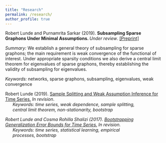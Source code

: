```yaml
---
title: "Research"
permalink: /research/
author_profile: true
---
```

Robert Lunde and Purnamrita Sarkar (2019). <b> Subsampling Sparse Graphons Under Minimal Assumptions. </b> <i>Under review</i>. [[Preprint]](https://arxiv.org/pdf/1907.12528.pdf)   

<i>Summary:</i> We establish a general theory of subsampling for sparse
graphons; the main requirement is weak convergence of the functional of interest. Under appropriate sparsity
conditions we also derive a central limit theorem for eigenvalues of sparse graphons, thereby establishing the
validity of subsampling for eigenvalues. 

<i>Keywords:</i> networks, sparse graphons, subsampling, eigenvalues, weak convergence  


Robert Lunde (2019). [Sample Splitting and Weak Assumption Inference for Time Series.](https://arxiv.org/abs/1902.07425)  <i>In revision</i>.  
  &nbsp;&nbsp;&nbsp;&nbsp;&nbsp; <i>Keywords: time series, weak dependence, sample splitting,  
  &nbsp;&nbsp;&nbsp;&nbsp;&nbsp; central limit theorem, non-stationarity, bootstrap

Robert Lunde and Cosma Rohilla Shalizi (2017). [Bootstrapping Generalization Error Bounds for Time Series.](https://arxiv.org/abs/1711.02834)  <i>In revision</i>.  
  &nbsp;&nbsp;&nbsp;&nbsp;&nbsp; <i>Keywords: time series, statistical learning, empirical     
  &nbsp;&nbsp;&nbsp;&nbsp;&nbsp; processes, bootstrap



